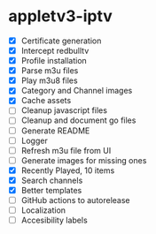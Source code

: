 # appletv3-iptv

- [x] Certificate generation
- [x] Intercept redbulltv
- [x] Profile installation
- [x] Parse m3u files
- [x] Play m3u8 files
- [x] Category and Channel images
- [x] Cache assets
- [ ] Cleanup javascript files
- [ ] Cleanup and document go files
- [ ] Generate README
- [ ] Logger
- [ ] Refresh m3u file from UI
- [ ] Generate images for missing ones
- [x] Recently Played, 10 items
- [x] Search channels
- [x] Better templates
- [ ] GitHub actions to autorelease
- [ ] Localization
- [ ] Accesibility labels